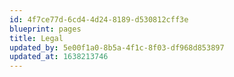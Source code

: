 ```yaml
---
id: 4f7ce77d-6cd4-4d24-8189-d530812cff3e
blueprint: pages
title: Legal
updated_by: 5e00f1a0-8b5a-4f1c-8f03-df968d853897
updated_at: 1638213746
---
```

